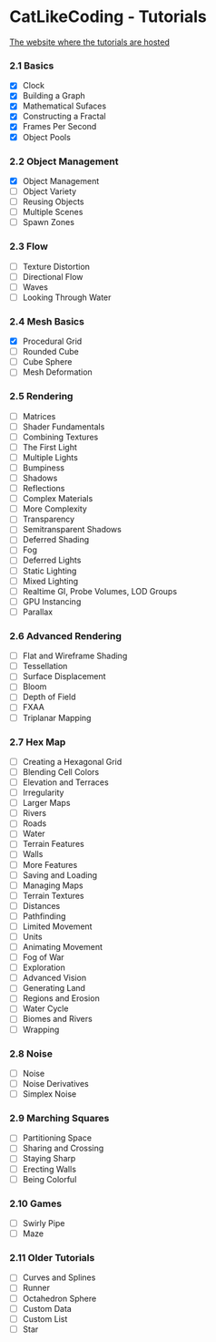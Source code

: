 # CatLikeCoding - Tutorials

[The website where the tutorials are hosted](https://catlikecoding.com/unity/tutorials/)

### 2.1 Basics
- [x] Clock
- [x] Building a Graph
- [x] Mathematical Sufaces
- [x] Constructing a Fractal
- [x] Frames Per Second
- [x] Object Pools

### 2.2 Object Management
- [x] Object Management
- [ ] Object Variety
- [ ] Reusing Objects
- [ ] Multiple Scenes
- [ ] Spawn Zones

### 2.3 Flow
- [ ] Texture Distortion
- [ ] Directional Flow
- [ ] Waves
- [ ] Looking Through Water

### 2.4 Mesh Basics
- [x] Procedural Grid
- [ ] Rounded Cube
- [ ] Cube Sphere
- [ ] Mesh Deformation

### 2.5 Rendering
- [ ] Matrices
- [ ] Shader Fundamentals
- [ ] Combining Textures
- [ ] The First Light
- [ ] Multiple Lights
- [ ] Bumpiness
- [ ] Shadows
- [ ] Reflections
- [ ] Complex Materials
- [ ] More Complexity
- [ ] Transparency
- [ ] Semitransparent Shadows
- [ ] Deferred Shading
- [ ] Fog
- [ ] Deferred Lights
- [ ] Static Lighting
- [ ] Mixed Lighting
- [ ] Realtime GI, Probe Volumes, LOD Groups
- [ ] GPU Instancing
- [ ] Parallax

### 2.6 Advanced Rendering
- [ ] Flat and Wireframe Shading
- [ ] Tessellation
- [ ] Surface Displacement
- [ ] Bloom
- [ ] Depth of Field
- [ ] FXAA
- [ ] Triplanar Mapping

### 2.7 Hex Map
- [ ] Creating a Hexagonal Grid
- [ ] Blending Cell Colors
- [ ] Elevation and Terraces
- [ ] Irregularity
- [ ] Larger Maps
- [ ] Rivers
- [ ] Roads
- [ ] Water
- [ ] Terrain Features
- [ ] Walls
- [ ] More Features
- [ ] Saving and Loading
- [ ] Managing Maps
- [ ] Terrain Textures
- [ ] Distances
- [ ] Pathfinding
- [ ] Limited Movement
- [ ] Units
- [ ] Animating Movement
- [ ] Fog of War
- [ ] Exploration
- [ ] Advanced Vision
- [ ] Generating Land
- [ ] Regions and Erosion
- [ ] Water Cycle
- [ ] Biomes and Rivers
- [ ] Wrapping

### 2.8 Noise
- [ ] Noise
- [ ] Noise Derivatives
- [ ] Simplex Noise

### 2.9 Marching Squares
- [ ] Partitioning Space
- [ ] Sharing and Crossing
- [ ] Staying Sharp
- [ ] Erecting Walls
- [ ] Being Colorful

### 2.10 Games
- [ ] Swirly Pipe
- [ ] Maze

### 2.11 Older Tutorials
- [ ] Curves and Splines
- [ ] Runner
- [ ] Octahedron Sphere
- [ ] Custom Data
- [ ] Custom List
- [ ] Star
